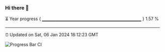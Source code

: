 ### Hi there 👋

⏳ Year progress { ▁▁▁▁▁▁▁▁▁▁▁▁▁▁▁▁▁▁▁▁▁▁▁▁▁▁▁▁▁▁ } 1.57 %

---

⏰ Updated on Sat, 06 Jan 2024 18:12:23 GMT

![Progress Bar CI](https://github.com/liununu/liununu/workflows/Progress%20Bar%20CI/badge.svg)
